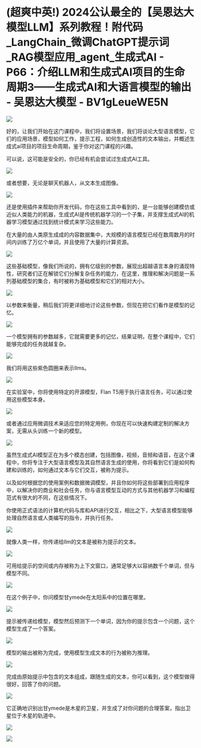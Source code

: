# (超爽中英!) 2024公认最全的【吴恩达大模型LLM】系列教程！附代码_LangChain_微调ChatGPT提示词_RAG模型应用_agent_生成式AI - P66：介绍LLM和生成式AI项目的生命周期3——生成式AI和大语言模型的输出 - 吴恩达大模型 - BV1gLeueWE5N

![](img/72a848c4033542e4714690245b8a2b17_0.png)

好的，让我们开始在这门课程中，我们将设置场景，我们将谈论大型语言模型，它们的应用场景，模型如何工作，提示工程，如何生成创造性的文本输出，并概述生成式ai项目的项目生命周期，鉴于你对这门课程的兴趣。

可以说，这可能是安全的，你已经有机会尝试过生成式AI工具。

![](img/72a848c4033542e4714690245b8a2b17_2.png)

或者想要，无论是聊天机器人，从文本生成图像。

![](img/72a848c4033542e4714690245b8a2b17_4.png)

还是使用插件来帮助你开发代码，你在这些工具中看到的，是一台能够创建模仿或近似人类能力的机器，生成式AI是传统机器学习的一个子集，并支撑生成式AI的机器学习模型通过找到统计模式来学习这些能力。

在大量的由人类原生成成的内容数据集中，大规模的语言模型已经在数周数月的时间内训练了万亿个单词，并且使用了大量的计算资源。



![](img/72a848c4033542e4714690245b8a2b17_6.png)

这些基础模型，像我们所说的，拥有亿级别的参数，展现出超越语言本身的涌现特性，研究者们正在解锁它们分解复杂任务的能力，在这里，推理和解决问题是一系列基础模型的集合，有时被称为基础模型和它们的相对大小。



![](img/72a848c4033542e4714690245b8a2b17_8.png)

以参数来衡量，稍后我们将更详细地讨论这些参数，但现在把它们看作是模型的记忆。

![](img/72a848c4033542e4714690245b8a2b17_10.png)

一个模型拥有的参数越多，它就需要更多的记忆，结果证明，在整个课程中，它们能够完成的任务就越复杂。

![](img/72a848c4033542e4714690245b8a2b17_12.png)

我们将用这些紫色圆圈来表示llms。

![](img/72a848c4033542e4714690245b8a2b17_14.png)

在实验室中，你将使用特定的开源模型，Flan T5用于执行语言任务，可以通过使用这些模型本身。

![](img/72a848c4033542e4714690245b8a2b17_16.png)

或者通过应用微调技术来适应您的特定用例，你现在可以快速构建定制的解决方案，无需从头训练一个新的模型。

![](img/72a848c4033542e4714690245b8a2b17_18.png)

虽然生成式AI模型正在为多个模态创建，包括图像，视频，音频和语音，在这个课程中，你将专注于大型语言模型及其自然语言生成的使用，你将看到它们是如何构建和训练的，如何通过文本与它们交互，被称为提示。

以及如何根据您的使用案例和数据微调模型，并且你如何将这些部署到应用程序中，以解决你的商业和社会任务，你与语言模型互动的方式与其他机器学习和编程范式有很大的不同，在这些情况下。

你使用正式语法的计算机代码与库和API进行交互，相比之下，大型语言模型能够处理自然语言或人类编写的指令，并执行任务。



![](img/72a848c4033542e4714690245b8a2b17_20.png)

就像人类一样，你传递给llm的文本是被称为提示的文本。

![](img/72a848c4033542e4714690245b8a2b17_22.png)

可用给提示的空间或内存被称为上下文窗口，通常足够大以容纳数千个单词，但与模型不同。

![](img/72a848c4033542e4714690245b8a2b17_24.png)

在这个例子中，你问模型甘ymede在太阳系中的位置在哪里。

![](img/72a848c4033542e4714690245b8a2b17_26.png)

提示被传递给模型，模型然后预测下一个单词，因为你的提示包含一个问题，这个模型生成了一个答案。

![](img/72a848c4033542e4714690245b8a2b17_28.png)

模型的输出被称为完成，使用模型生成文本的行为被称为推理。

![](img/72a848c4033542e4714690245b8a2b17_30.png)

完成由原始提示中包含的文本组成，跟随生成的文本，你可以看到，这个模型做得很好，回答了你的问题。

![](img/72a848c4033542e4714690245b8a2b17_32.png)

它正确地识别出甘ymede是木星的卫星，并生成了对你问题的合理答案，指出卫星位于木星的轨道中。

![](img/72a848c4033542e4714690245b8a2b17_34.png)

![](img/72a848c4033542e4714690245b8a2b17_35.png)